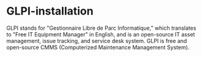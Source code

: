 # GLPI-installation
GLPI stands for "Gestionnaire Libre de Parc Informatique," which translates to "Free IT Equipment Manager" in English, and is an open-source IT asset management, issue tracking, and service desk system. 
GLPI is free and open-source CMMS (Computerized Maintenance Management System). 
